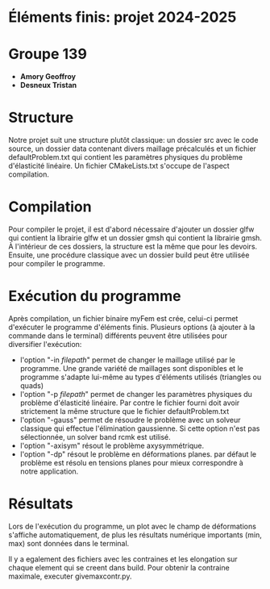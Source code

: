 # Éléments finis: projet 2024-2025

# Groupe 139
- **Amory Geoffroy**
- **Desneux Tristan**

# Structure
Notre projet suit une structure plutôt classique: un dossier src avec le code source, un dossier data contenant divers maillage précalculés et un fichier defaultProblem.txt qui contient les paramètres physiques du problème d'élasticité linéaire. Un fichier CMakeLists.txt s'occupe de l'aspect compilation.

# Compilation
Pour compiler le projet, il est d'abord nécessaire d'ajouter un dossier glfw qui contient la librairie glfw et un dossier gmsh qui contient la librairie gmsh. À l'intérieur de ces dossiers, la structure est la même que pour les devoirs. Ensuite, une procédure classique avec un dossier build peut être utilisée pour compiler le programme.

# Exécution du programme
Après compilation, un fichier binaire myFem est crée, celui-ci permet d'exécuter le programme d'éléments finis. Plusieurs options (à ajouter à la commande dans le terminal) différents peuvent être utilisées pour diversifier l'exécution:
- l'option "-in *filepath*" permet de changer le maillage utilisé par le programme. Une grande variété de maillages sont disponibles et le programme s'adapte lui-même au types d'éléments utilisés (triangles ou quads)
- l'option "-p *filepath*" permet de changer les paramètres physiques du problème d'élasticité linéaire. Par contre le fichier fourni doit avoir strictement la même structure que le fichier defaultProblem.txt
- l'option "-gauss" permet de résoudre le problème avec un solveur classique qui effectue l'élimination gaussienne. Si cette option n'est pas sélectionnée, un solver band rcmk est utilisé.
- l'option "-axisym" résout le problème axysymmétrique.
- l'option "-dp" résout le problème en déformations planes. par défaut le problème est résolu en tensions planes pour mieux correspondre à notre application.

# Résultats
Lors de l'exécution du programme, un plot avec le champ de déformations s'affiche automatiquement, de plus les résultats numérique importants (min, max) sont données dans le terminal.

Il y a egalement des fichiers avec les contraines et les elongation sur chaque element qui se creent dans build. Pour obtenir la contraine maximale, executer givemaxcontr.py. 
